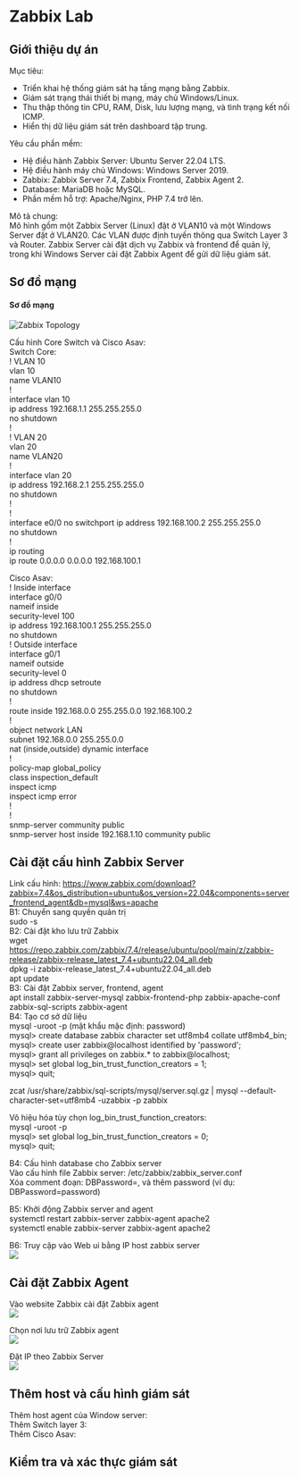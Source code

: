 # Zabbix Lab
## Giới thiệu dự án
Mục tiêu:  
- Triển khai hệ thống giám sát hạ tầng mạng bằng Zabbix.  
- Giám sát trạng thái thiết bị mạng, máy chủ Windows/Linux.  
- Thu thập thông tin CPU, RAM, Disk, lưu lượng mạng, và tình trạng kết nối ICMP.  
- Hiển thị dữ liệu giám sát trên dashboard tập trung.  
  
Yêu cầu phần mềm:  
- Hệ điều hành Zabbix Server: Ubuntu Server 22.04 LTS.  
- Hệ điều hành máy chủ Windows: Windows Server 2019.  
- Zabbix: Zabbix Server 7.4, Zabbix Frontend, Zabbix Agent 2.  
- Database: MariaDB hoặc MySQL.  
- Phần mềm hỗ trợ: Apache/Nginx, PHP 7.4 trở lên.  

Mô tả chung:  
Mô hình gồm một Zabbix Server (Linux) đặt ở VLAN10 và một Windows Server đặt ở VLAN20. Các VLAN được định tuyến thông qua Switch Layer 3 và Router. Zabbix Server cài đặt dịch vụ Zabbix và frontend để quản lý, trong khi Windows Server cài đặt Zabbix Agent để gửi dữ liệu giám sát.  
  
## Sơ đồ mạng
#### Sơ đồ mạng
![Zabbix Topology](images/Sodomangzabbix.png)  
  
Cấu hình Core Switch và Cisco Asav:  
Switch Core:  
! VLAN 10   
vlan 10  
 name VLAN10  
!  
interface vlan 10  
 ip address 192.168.1.1 255.255.255.0  
 no shutdown  
!  
! VLAN 20  
vlan 20  
 name VLAN20  
!  
interface vlan 20  
 ip address 192.168.2.1 255.255.255.0  
 no shutdown  
!  
!  
interface e0/0
 no switchport
 ip address 192.168.100.2 255.255.255.0  
 no shutdown  
!  
ip routing  
ip route 0.0.0.0 0.0.0.0 192.168.100.1  

Cisco Asav:  
! Inside interface  
interface g0/0  
 nameif inside  
 security-level 100  
 ip address 192.168.100.1 255.255.255.0  
 no shutdown  
! Outside interface  
interface g0/1  
 nameif outside  
 security-level 0  
 ip address dhcp setroute  
 no shutdown  
!  
route inside 192.168.0.0 255.255.0.0 192.168.100.2  
!  
object network LAN  
 subnet 192.168.0.0 255.255.0.0  
 nat (inside,outside) dynamic interface  
!  
policy-map global_policy  
 class inspection_default  
  inspect icmp  
  inspect icmp error  
!  
!  
snmp-server community public  
snmp-server host inside 192.168.1.10 community public  
  
## Cài đặt cấu hình Zabbix Server
Link cấu hình: https://www.zabbix.com/download?zabbix=7.4&os_distribution=ubuntu&os_version=22.04&components=server_frontend_agent&db=mysql&ws=apache  
B1: Chuyển sang quyền quản trị  
sudo -s  
B2: Cài đặt kho lưu trữ Zabbix  
wget https://repo.zabbix.com/zabbix/7.4/release/ubuntu/pool/main/z/zabbix-release/zabbix-release_latest_7.4+ubuntu22.04_all.deb  
dpkg -i zabbix-release_latest_7.4+ubuntu22.04_all.deb  
apt update  
B3: Cài đặt Zabbix server, frontend, agent  
apt install zabbix-server-mysql zabbix-frontend-php zabbix-apache-conf zabbix-sql-scripts zabbix-agent  
B4: Tạo cơ sở dữ liệu  
mysql -uroot -p (mật khẩu mặc định: password)  
mysql> create database zabbix character set utf8mb4 collate utf8mb4_bin;  
mysql> create user zabbix@localhost identified by 'password';  
mysql> grant all privileges on zabbix.* to zabbix@localhost;  
mysql> set global log_bin_trust_function_creators = 1;  
mysql> quit;  
  
zcat /usr/share/zabbix/sql-scripts/mysql/server.sql.gz | mysql --default-character-set=utf8mb4 -uzabbix -p zabbix  
  
Vô hiệu hóa tùy chọn log_bin_trust_function_creators:  
mysql -uroot -p  
mysql> set global log_bin_trust_function_creators = 0;  
mysql> quit;  
  
B4: Cấu hình database cho Zabbix server  
Vào cấu hình file Zabbix server: /etc/zabbix/zabbix_server.conf  
Xóa comment đoạn: DBPassword=, và thêm password (ví dụ: DBPassword=password)  

B5: Khởi động Zabbix server and agent  
systemctl restart zabbix-server zabbix-agent apache2  
systemctl enable zabbix-server zabbix-agent apache2  

B6: Truy cập vào Web ui bằng IP host zabbix server  
![](images/)  
## Cài đặt Zabbix Agent
Vào website Zabbix cài đặt Zabbix agent  
![](images/insstallagent0.png)  

Chọn nơi lưu trữ Zabbix agent  
![](images/installagent1.png)  
  
Đặt IP theo Zabbix Server  
![](images/installagent2.png)  
  
## Thêm host và cấu hình giám sát
Thêm host agent của Window server:  
Thêm Switch layer 3:  
Thêm Cisco Asav:  

## Kiểm tra và xác thực giám sát
